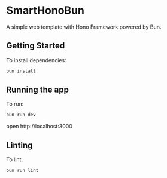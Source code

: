 # SmartHonoBun

A simple web template with Hono Framework powered by Bun.


## Getting Started

To install dependencies:
```sh
bun install
```

## Running the app

To run:
```sh
bun run dev
```

open http://localhost:3000

## Linting

To lint:
```sh
bun run lint
```

